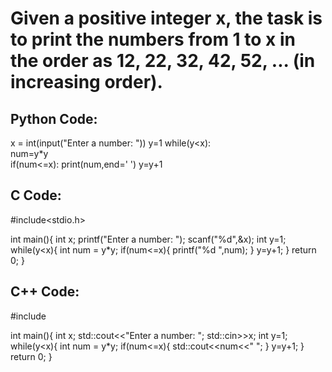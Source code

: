 # Given a positive integer x, the task is to print the numbers from 1 to x in the order as 12, 22, 32, 42, 52, ... (in increasing order).

## Python Code:

x = int(input("Enter a number: "))
y=1
while(y<x):    
    num=y*y   
    if(num<=x):
        print(num,end=' ')
    y=y+1


## C Code:

#include<stdio.h>

int main(){
    int x;
    printf("Enter a number: ");
    scanf("%d",&x);
    int y=1;
    while(y<x){
        int num = y*y;
        if(num<=x){
            printf("%d ",num);
        }
        y=y+1;
    }
    return 0;
}



## C++ Code:
#include<iostream>

int main(){
    int x;
    std::cout<<"Enter a number: ";
    std::cin>>x;
    int y=1;
    while(y<x){
        int num = y*y;
        if(num<=x){
            std::cout<<num<<" ";
        }
        y=y+1;
    }
    return 0;
}
